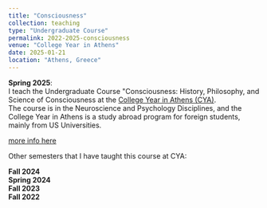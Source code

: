 ```yaml
---
title: "Consciousness"
collection: teaching
type: "Undergraduate Course"
permalink: 2022-2025-consciousness
venue: "College Year in Athens"
date: 2025-01-21
location: "Athens, Greece"
---
```


**Spring 2025**:  
I teach the Undergraduate Course "Consciousness: History, Philosophy, and Science of Consciousness at the [College Year in Athens (CYA)](https://cyathens.org/).  
The course is in the Neuroscience and Psychology Disciplines, and the College Year in Athens is a study abroad program for foreign students, mainly from US Universities.

[more info here](https://cyathens.org/course/consciousness/)

Other semesters that I have taught this course at CYA:  

**Fall 2024**  
**Spring 2024**  
**Fall 2023**  
**Fall 2022**  
